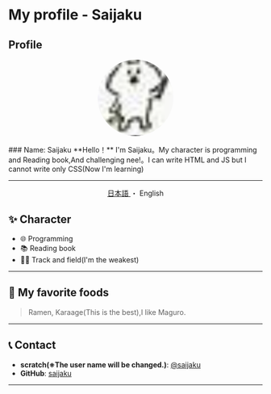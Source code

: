 # My profile - Saijaku

## Profile
<p align="center">
  <img src="jaku.png" alt="プロフィール写真" style="width: 150px; border-radius: 50%;">
</p>
### Name: Saijaku
**Hello！** I'm Saijaku。My character is programming and Reading book,And challenging nee!。I can write HTML and JS but I cannot write only CSS(Now I'm learning)

---

<div align="center">
  <a href="../READMEja.md">
    日本語
  </a>
  ・
  <a>
    English
  </a>
</div>

## ✨ Character
- 🌐 Programming
- 📚 Reading book
- 🏃🏽 Track and field(I'm the weakest)

---

## 🍣 My favorite foods
> Ramen, Karaage(This is the best),I like Maguro.


---
## 

## 📞 Contact
- **scratch(※The user name will be changed.)**: [@saijaku](https://scratch.mit.edu/users/-1023_/)  
- **GitHub**: [saijaku](https://github.com/saijaku1)

---
